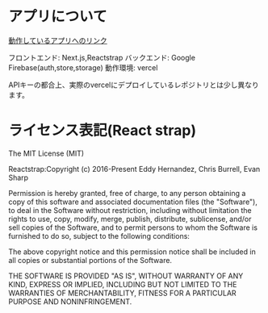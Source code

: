 
# アプリについて

[動作しているアプリへのリンク](https://verceltest-omega-coral.vercel.app/)

フロントエンド: Next.js,Reactstrap
バックエンド: Google Firebase(auth,store,storage)
動作環境: vercel

APIキーの都合上、実際のvercelにデプロイしているレポジトリとは少し異なります。

# ライセンス表記(React strap)

The MIT License (MIT)

Reactstrap:Copyright (c) 2016-Present Eddy Hernandez, Chris Burrell, Evan Sharp

Permission is hereby granted, free of charge, to any person obtaining a copy
of this software and associated documentation files (the "Software"), to deal
in the Software without restriction, including without limitation the rights
to use, copy, modify, merge, publish, distribute, sublicense, and/or sell
copies of the Software, and to permit persons to whom the Software is
furnished to do so, subject to the following conditions:

The above copyright notice and this permission notice shall be included in all
copies or substantial portions of the Software.

THE SOFTWARE IS PROVIDED "AS IS", WITHOUT WARRANTY OF ANY KIND, EXPRESS OR
IMPLIED, INCLUDING BUT NOT LIMITED TO THE WARRANTIES OF MERCHANTABILITY,
FITNESS FOR A PARTICULAR PURPOSE AND NONINFRINGEMENT.
